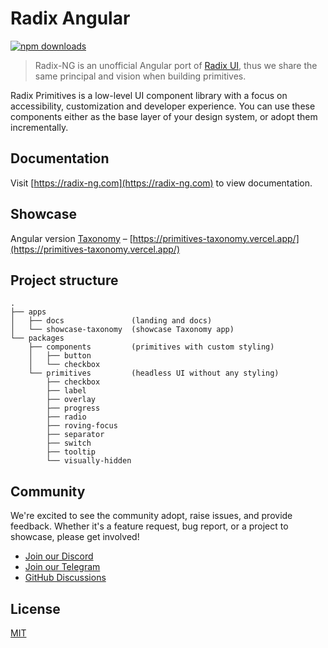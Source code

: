 # Radix Angular

<p>
    <a href="https://www.npmjs.com/package/@radix-ng/primitives">
        <img src="https://img.shields.io/npm/dm/@radix-ng/primitives.svg?style=flat-round" alt="npm downloads">
    </a>
</p>

> Radix-NG is an unofficial Angular port of [Radix UI](https://www.radix-ui.com/), thus we share the same principal and vision when building primitives.

Radix Primitives is a low-level UI component library with a focus on accessibility, customization and developer experience. You can use these components either as the base layer of your design system, or adopt them incrementally.


## Documentation

Visit [https://radix-ng.com](https://radix-ng.com) to view documentation.


## Showcase
Angular version [Taxonomy](https://github.com/shadcn-ui/taxonomy) – [https://primitives-taxonomy.vercel.app/](https://primitives-taxonomy.vercel.app/)


## Project structure

```angular2html
.
├── apps
│   ├── docs               (landing and docs)
│   └── showcase-taxonomy  (showcase Taxonomy app)
└── packages
    ├── components         (primitives with custom styling)
    │   ├── button
    │   └── checkbox
    └── primitives         (headless UI without any styling)
        ├── checkbox
        ├── label
        ├── overlay
        ├── progress
        ├── radio
        ├── roving-focus
        ├── separator
        ├── switch
        ├── tooltip
        └── visually-hidden
```

## Community

We're excited to see the community adopt, raise issues, and provide feedback.
Whether it's a feature request, bug report, or a project to showcase, please get involved!

- [Join our Discord](https://discord.gg/NaJb2XRWX9)
- [Join our Telegram](https://t.me/radixng)
- [GitHub Discussions](https://github.com/radix-ng/primitives/discussions)

## License

[MIT](https://choosealicense.com/licenses/mit/)
